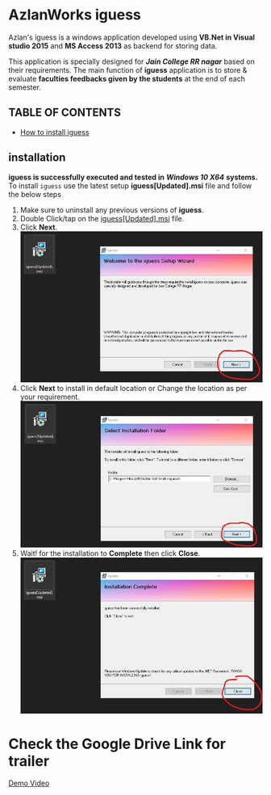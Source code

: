 # AzlanWorks iguess
Azlan's iguess is a windows application developed using **VB.Net in Visual studio 2015** and **MS Access 2013** as backend for storing data.

This application is specially designed for ***Jain College RR nagar*** based on their requirements. The main function of **iguess** application is to store & evaluate **faculties feedbacks given by the students** at the end of each semester.

## TABLE OF CONTENTS
- [How to install iguess](#installation)

## **installation**
**iguess is successfully executed and tested in** ***Windows 10 X64*** **systems.**
To install `iguess` use the latest setup **iguess[Updated].msi** file and follow the below steps
1) Make sure to uninstall any previous versions of **iguess**.
2) Double Click/tap on the  <a href="https://drive.google.com/open?id=1thkxr0x78PnCjXHW9yMgy8Fuf903bMFr">iguess[Updated].msi</a>  file.
3) Click **Next**.
<br><img src="/img_Install/1.jpg"></br>
4) Click **Next** to install in default location or Change the location as per your requirement.
<br><img src="/img_Install/2.jpg"></br>
5) Wait! for the installation to **Complete** then click **Close**.
<br><img src="/img_Install/3.jpg"></br>

# Check the Google Drive Link for trailer
<a href="https://drive.google.com/open?id=1pEvrY4hNTpHkFYNwvvW5KfqbUX-YltaV">Demo Video</a>

